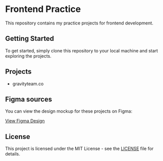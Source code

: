 # Frontend Practice

This repository contains my practice projects for frontend development.

## Getting Started

To get started, simply clone this repository to your local machine and start exploring the projects.

## Projects

- gravityteam.co

## Figma sources 
You can view the design mockup for these projects on Figma:

[View Figma Design](https://www.figma.com/community/file/1186347039232004456/top-16-websites-of-2023-awwwards)

## License

This project is licensed under the MIT License - see the [LICENSE](LICENSE) file for details.
